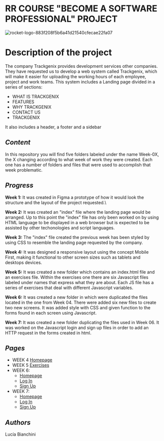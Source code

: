 # RR COURSE "BECOME A SOFTWARE PROFESSIONAL" PROJECT
![rocket-logo-883f208f5b6a41d21540cfecae22fa07](https://user-images.githubusercontent.com/101265774/160671603-5eb9f621-4c7a-49ca-92c8-b435c2c6960f.png)

# Description of the project
The company Trackgenix provides development services other companies. They have requested us to develop a web system called Trackgenix, which will make it easier for uploading the working hours of each employee, project and work teams. 
This system includes a Landing page divided in a series of sections:

- WHAT IS TRACKGENIX
- FEATURES
- WHY TRACKGENIX
- CONTACT US
- TRACKGENIX

It also includes a header, a footer and a sidebar 

## *Content*
In this repository you will find five folders labeled under the name Week-0X, the X changing according to what week of work they were created. Each one has a number of folders and files that were used to accomplish that week problematic.

## *Progress*
**Week 1:** It was created in Figma a prototype of how it would look the structure and the layout of the project requested.\

**Week 2:** It was created an "index" file where the landing page would be arranged. Up to this point the "index" file has only been worked on by using HTML language to be displayed in a web browser but is expected to be assisted by other techonologies and script languages. 

**Week 3:** The "index" file created the previous week has been styled by using CSS to resemble the landing page requested by the company. 

**Week 4:** It was designed a responsive layout using the concept Mobile First, making it functional to other screen sizes such as tablets and desktops devices. 

**Week 5:** It was created a new folder which contains an index.html file and an exercises file. Within the exercises one there are six Javascript files labeled under names that express what  they are about. Each JS file has a series of exercises that deal with different Javascript variables. 

**Week 6:** It was created a new folder in which were duplicated the files located in the one from Week 04. There were added six new files to create two new screens. It was added style with CSS and given function to the forms found in each screen using Javascript.

**Week 7:** It was created a new folder duplicating the files used in Week 06. It was worked on the Javascript login and sign up files in order to add an HTTP request in the forms created in html. 
 

## *Pages*

- WEEK 4 [Homepage](https://lulibianchini.github.io/BaSP-M2022-Etapa-1/Semana-04)
- WEEK 5 [Exercises](https://lulibianchini.github.io/BaSP-M2022-Etapa-1/Semana-05)
- WEEK 6:
  * [Homepage](https://lulibianchini.github.io/BaSP-M2022-Etapa-1/Semana-06/Views/index.html)
  * [Log In](https://lulibianchini.github.io/BaSP-M2022-Etapa-1/Semana-06/Views/login.html) 
  * [Sign Up](https://lulibianchini.github.io/BaSP-M2022-Etapa-1/Semana-06/Views/sign-up.html)
- WEEK 7:
  * [Homepage](https://lulibianchini.github.io/BaSP-M2022-Etapa-1/Semana-07/Views/index.html)
  * [Log In](https://lulibianchini.github.io/BaSP-M2022-Etapa-1/Semana-07/Views/login.html)
  * [Sign Up](https://lulibianchini.github.io/BaSP-M2022-Etapa-1/Semana-07/Views/sign-up.html)


## *Authors*
Lucía Bianchini
